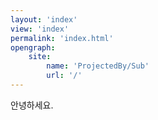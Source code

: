 ```yaml
---
layout: 'index'
view: 'index'
permalink: 'index.html'
opengraph:
    site:
        name: 'ProjectedBy/Sub'
        url: '/'
---
```


안녕하세요.
